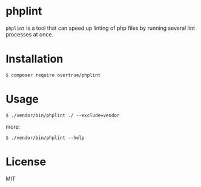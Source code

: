phplint
=======

`phplint` is a tool that can speed up linting of php files by running several lint processes at once.


# Installation

```shell
$ composer require overtrue/phplint
```

# Usage

```shell
$ ./vendor/bin/phplint ./ --exclude=vendor
```

more:

```shell
$ ./vendor/bin/phplint --help
```

# License

MIT